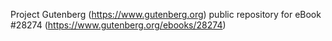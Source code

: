 Project Gutenberg (https://www.gutenberg.org) public repository for eBook #28274 (https://www.gutenberg.org/ebooks/28274)
